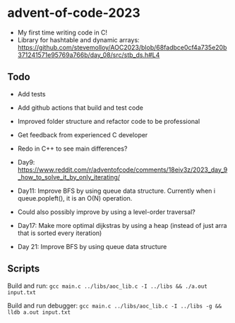 # advent-of-code-2023
- My first time writing code in C!
- Library for hashtable and dynamic arrays: https://github.com/stevemolloy/AOC2023/blob/68fadbce0cf4a735e20b371241571e95769a766b/day_08/src/stb_ds.h#L4

## Todo
- Add tests
- Add github actions that build and test code
- Improved folder structure and refactor code to be professional
- Get feedback from experienced C developer
- Redo in C++ to see main differences?

- Day9: https://www.reddit.com/r/adventofcode/comments/18eiv3z/2023_day_9_how_to_solve_it_by_only_iterating/
- Day11: Improve BFS by using queue data structure. Currently when i queue.popleft(), it is an O(N) operation.
 - Could also possibly improve by using a level-order traversal?
- Day17: Make more optimal dijkstras by using a heap (instead of just arra that is sorted every iteration)
- Day 21: Improve BFS by using queue data structure

## Scripts
Build and run:
`gcc main.c ../libs/aoc_lib.c -I ../libs && ./a.out input.txt`

Build and run debugger:
`gcc main.c ../libs/aoc_lib.c -I ../libs -g && lldb a.out input.txt`

 
